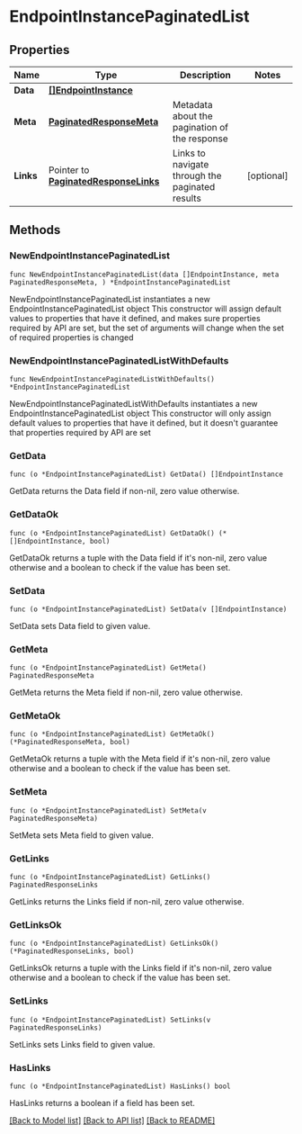 # EndpointInstancePaginatedList

## Properties

Name | Type | Description | Notes
------------ | ------------- | ------------- | -------------
**Data** | [**[]EndpointInstance**](EndpointInstance.md) |  | 
**Meta** | [**PaginatedResponseMeta**](PaginatedResponseMeta.md) | Metadata about the pagination of the response | 
**Links** | Pointer to [**PaginatedResponseLinks**](PaginatedResponseLinks.md) | Links to navigate through the paginated results | [optional] 

## Methods

### NewEndpointInstancePaginatedList

`func NewEndpointInstancePaginatedList(data []EndpointInstance, meta PaginatedResponseMeta, ) *EndpointInstancePaginatedList`

NewEndpointInstancePaginatedList instantiates a new EndpointInstancePaginatedList object
This constructor will assign default values to properties that have it defined,
and makes sure properties required by API are set, but the set of arguments
will change when the set of required properties is changed

### NewEndpointInstancePaginatedListWithDefaults

`func NewEndpointInstancePaginatedListWithDefaults() *EndpointInstancePaginatedList`

NewEndpointInstancePaginatedListWithDefaults instantiates a new EndpointInstancePaginatedList object
This constructor will only assign default values to properties that have it defined,
but it doesn't guarantee that properties required by API are set

### GetData

`func (o *EndpointInstancePaginatedList) GetData() []EndpointInstance`

GetData returns the Data field if non-nil, zero value otherwise.

### GetDataOk

`func (o *EndpointInstancePaginatedList) GetDataOk() (*[]EndpointInstance, bool)`

GetDataOk returns a tuple with the Data field if it's non-nil, zero value otherwise
and a boolean to check if the value has been set.

### SetData

`func (o *EndpointInstancePaginatedList) SetData(v []EndpointInstance)`

SetData sets Data field to given value.


### GetMeta

`func (o *EndpointInstancePaginatedList) GetMeta() PaginatedResponseMeta`

GetMeta returns the Meta field if non-nil, zero value otherwise.

### GetMetaOk

`func (o *EndpointInstancePaginatedList) GetMetaOk() (*PaginatedResponseMeta, bool)`

GetMetaOk returns a tuple with the Meta field if it's non-nil, zero value otherwise
and a boolean to check if the value has been set.

### SetMeta

`func (o *EndpointInstancePaginatedList) SetMeta(v PaginatedResponseMeta)`

SetMeta sets Meta field to given value.


### GetLinks

`func (o *EndpointInstancePaginatedList) GetLinks() PaginatedResponseLinks`

GetLinks returns the Links field if non-nil, zero value otherwise.

### GetLinksOk

`func (o *EndpointInstancePaginatedList) GetLinksOk() (*PaginatedResponseLinks, bool)`

GetLinksOk returns a tuple with the Links field if it's non-nil, zero value otherwise
and a boolean to check if the value has been set.

### SetLinks

`func (o *EndpointInstancePaginatedList) SetLinks(v PaginatedResponseLinks)`

SetLinks sets Links field to given value.

### HasLinks

`func (o *EndpointInstancePaginatedList) HasLinks() bool`

HasLinks returns a boolean if a field has been set.


[[Back to Model list]](../README.md#documentation-for-models) [[Back to API list]](../README.md#documentation-for-api-endpoints) [[Back to README]](../README.md)


